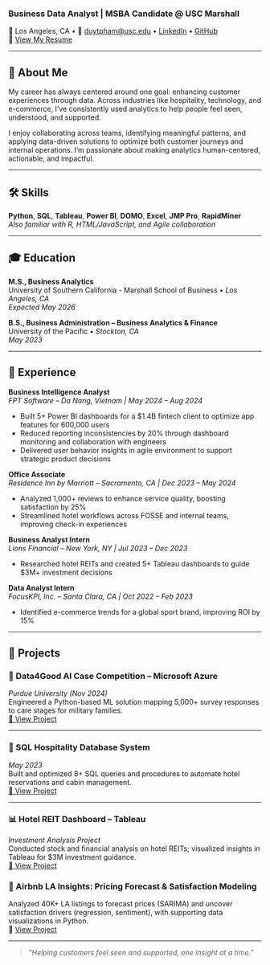 ### Business Data Analyst | MSBA Candidate @ USC Marshall

📍 Los Angeles, CA • 📧 duytpham@usc.edu • [LinkedIn](https://www.linkedin.com/in/kaidp) • [GitHub](https://github.com/kaiixdy)  
📄 [View My Resume](DuyPham_Resume_2025.pdf)

---

## 👋 About Me

My career has always centered around one goal: enhancing customer experiences through data. Across industries like hospitality, technology, and e-commerce, I’ve consistently used analytics to help people feel seen, understood, and supported.

I enjoy collaborating across teams, identifying meaningful patterns, and applying data-driven solutions to optimize both customer journeys and internal operations. I’m passionate about making analytics human-centered, actionable, and impactful.

---

## 🛠️ Skills

**Python**, **SQL**, **Tableau**, **Power BI**, **DOMO**, **Excel**, **JMP Pro**, **RapidMiner**  
*Also familiar with R, HTML/JavaScript, and Agile collaboration*

---

## 🎓 Education

**M.S., Business Analytics**  
University of Southern California - Marshall School of Business • *Los Angeles, CA*  
_Expected May 2026_

**B.S., Business Administration – Business Analytics & Finance**  
University of the Pacific • *Stockton, CA*  
_May 2023_

---

## 💼 Experience

**Business Intelligence Analyst**  
*FPT Software – Da Nang, Vietnam | May 2024 – Aug 2024*  
- Built 5+ Power BI dashboards for a $1.4B fintech client to optimize app features for 600,000 users  
- Reduced reporting inconsistencies by 20% through dashboard monitoring and collaboration with engineers  
- Delivered user behavior insights in agile environment to support strategic product decisions  

**Office Associate**  
*Residence Inn by Marriott – Sacramento, CA | Dec 2023 – May 2024*  
- Analyzed 1,000+ reviews to enhance service quality, boosting satisfaction by 25%  
- Streamlined hotel workflows across FOSSE and internal teams, improving check-in experiences  

**Business Analyst Intern**  
*Lions Financial – New York, NY | Jul 2023 – Dec 2023*  
- Researched hotel REITs and created 5+ Tableau dashboards to guide $3M+ investment decisions  

**Data Analyst Intern**  
*FocusKPI, Inc. – Santa Clara, CA | Oct 2022 – Feb 2023*  
- Identified e-commerce trends for a global sport brand, improving ROI by 15%  

---

## 📁 Projects

### 🧠 Data4Good AI Case Competition – Microsoft Azure  
*Purdue University (Nov 2024)*  
Engineered a Python-based ML solution mapping 5,000+ survey responses to care stages for military families.  
[🔗 View Project](https://github.com/yourusername/data4good-case-competition)

---

### 🏨 SQL Hospitality Database System  
*May 2023*  
Built and optimized 8+ SQL queries and procedures to automate hotel reservations and cabin management.  
[🔗 View Project](https://github.com/yourusername/sql-hospitality-db)

---

### 📊 Hotel REIT Dashboard – Tableau  
*Investment Analysis Project*  
Conducted stock and financial analysis on hotel REITs; visualized insights in Tableau for $3M investment guidance.  
[🔗 View Project](https://github.com/yourusername/hotel-reit-dashboard)

### 🏡 Airbnb LA Insights: Pricing Forecast & Satisfaction Modeling  
Analyzed 40K+ LA listings to forecast prices (SARIMA) and uncover satisfaction drivers (regression, sentiment), with supporting data visualizations in Python.  
🔗 [View Project](https://github.com/kaiixdy/airbnb_la_insights)

---

> *“Helping customers feel seen and supported, one insight at a time.”*
